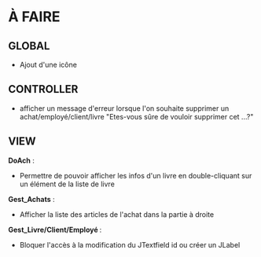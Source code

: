 
<h1>À FAIRE</h1>

<h2>GLOBAL</h2>

* Ajout d'une icône

<h2>CONTROLLER</h2>

* afficher un message d'erreur lorsque l'on souhaite supprimer un achat/employé/client/livre "Etes-vous sûre de vouloir supprimer cet ...?"

<h2>VIEW</h2>

<b>DoAch</b> : 

* Permettre de pouvoir afficher les infos d'un livre en double-cliquant sur un élément de la liste de livre 

<b>Gest_Achats</b> : 

* Afficher la liste des articles de l'achat dans la partie à droite

<b>Gest_Livre/Client/Employé </b> : 

* Bloquer l'accès à la modification du JTextfield id ou créer un JLabel
